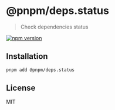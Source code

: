 # @pnpm/deps.status

> Check dependencies status

[![npm version](https://img.shields.io/npm/v/@pnpm/deps.status.svg)](https://www.npmjs.com/package/@pnpm/deps.status)

## Installation

```sh
pnpm add @pnpm/deps.status
```

## License

MIT

